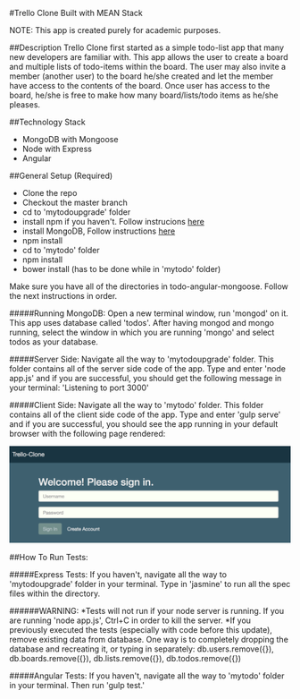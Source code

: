 #Trello Clone Built with MEAN Stack

NOTE: This app is created purely for academic purposes.

##Description
Trello Clone first started as a simple todo-list app that many new developers are familiar with. This app allows the user to create a board and multiple lists of todo-items within the board. The user may also invite a member (another user) to the board he/she created and let the member have access to the contents of the board. Once user has access to the board, he/she is free to make how many board/lists/todo items as he/she pleases.

##Technology Stack
* MongoDB with Mongoose
* Node with Express
* Angular

##General Setup (Required)
* Clone the repo
* Checkout the master branch
* cd to 'mytodoupgrade' folder
* install npm if you haven't. Follow instrucions [here](https://docs.npmjs.com/getting-started/installing-node)
* install MongoDB, Follow instructions [here](https://www.npmjs.com/package/mongodb)
* npm install
* cd to 'mytodo' folder
* npm install
* bower install (has to be done while in 'mytodo' folder)

Make sure you have all of the directories in todo-angular-mongoose.
Follow the next instructions in order.

#####Running MongoDB:
Open a new terminal window, run 'mongod' on it. This app uses database called 'todos'. After having mongod and mongo running, select the window in which you are running 'mongo' and select todos as your database.

#####Server Side:
Navigate all the way to 'mytodoupgrade' folder. This folder contains all of the server side code of the app. Type and enter 'node app.js' and if you are successful, you should get the following message in your terminal: 'Listening to port 3000'

#####Client Side: 
Navigate all the way to 'mytodo' folder. This folder contains all of the client side code of the app. Type and enter 'gulp serve' and if you are successful, you should see the app running in your default browser with the following page rendered:

![Alt text](signin-new-design.png "Sign In Page of the App")

##How To Run Tests:

#####Express Tests:
If you haven't, navigate all the way to 'mytodoupgrade' folder in your terminal. Type in 'jasmine' to run all the spec files within the directory. 

######WARNING: 
*Tests will not run if your node server is running. If you are running 'node app.js', Ctrl+C in order to kill the server.
*If you previously executed the tests (especially with code before this update), remove existing data from database. One way is to completely dropping the database and recreating it, or typing in separately: db.users.remove({}), db.boards.remove({}), db.lists.remove({}), db.todos.remove({})

#####Angular Tests:
If you haven't, navigate all the way to 'mytodo' folder in your terminal. Then run 'gulp test.'
